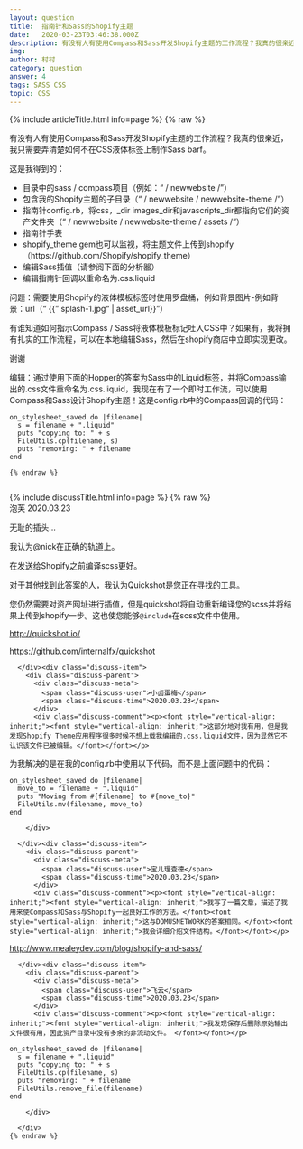 ```yaml
---
layout: question
title:  指南针和Sass的Shopify主题
date:   2020-03-23T03:46:38.000Z
description: 有没有人有使用Compass和Sass开发Shopify主题的工作流程？我真的很亲近，我只需要弄清楚如何不在CSS液体标签上制作Sass barf。这...
img: 
author: 村村
category: question
answer: 4
tags: SASS CSS
topic: CSS
---
```

<div class="article-root">
  <div class="article">
    {% include articleTitle.html info=page %}
    {% raw %}
    <div class="article-content"><p><font style="vertical-align: inherit;"><font style="vertical-align: inherit;">有没有人有使用Compass和Sass开发Shopify主题的工作流程？</font><font style="vertical-align: inherit;">我真的很亲近，我只需要弄清楚如何不在CSS液体标签上制作Sass barf。</font></font></p>

<p><font style="vertical-align: inherit;"><font style="vertical-align: inherit;">这是我得到的：</font></font></p>

<ul>
<li><font style="vertical-align: inherit;"><font style="vertical-align: inherit;">目录中的sass / compass项目（例如：“ / newwebsite /”）</font></font></li>
<li><font style="vertical-align: inherit;"><font style="vertical-align: inherit;">包含我的Shopify主题的子目录（“ / newwebsite / newwebsite-theme /”）</font></font></li>
<li><font style="vertical-align: inherit;"><font style="vertical-align: inherit;">指南针config.rb，将css，_dir images_dir和javascripts_dir都指向它们的资产文件夹（“ / newwebsite / newwebsite-theme / assets /”）</font></font></li>
<li><font style="vertical-align: inherit;"><font style="vertical-align: inherit;">指南针手表</font></font></li>
<li><font style="vertical-align: inherit;"><font style="vertical-align: inherit;">shopify_theme gem也可以监视，将主题文件上传到shopify（https://github.com/Shopify/shopify_theme）</font></font></li>
<li><font style="vertical-align: inherit;"><font style="vertical-align: inherit;">编辑Sass插值（请参阅下面的分析器）</font></font></li>
<li><font style="vertical-align: inherit;"><font style="vertical-align: inherit;">编辑指南针回调以重命名为.css.liquid</font></font></li>
</ul>

<p><font style="vertical-align: inherit;"><font style="vertical-align: inherit;">问题：需要使用Shopify的液体模板标签时使用罗盘桶，例如背景图片-例如背景：url（“ {{” splash-1.jpg“ | asset_url}}”）</font></font></p>

<p><font style="vertical-align: inherit;"><font style="vertical-align: inherit;">有谁知道如何指示Compass / Sass将液体模板标记吐入CSS中？</font><font style="vertical-align: inherit;">如果有，我将拥有扎实的工作流程，可以在本地编辑Sass，然后在shopify商店中立即实现更改。</font></font></p>

<p><font style="vertical-align: inherit;"><font style="vertical-align: inherit;">谢谢</font></font></p>

<p><font style="vertical-align: inherit;"><font style="vertical-align: inherit;">编辑：通过使用下面的Hopper的答案为Sass中的Liquid标签，并将Compass输出的.css文件重命名为.css.liquid，我现在有了一个即时工作流，可以使用Compass和Sass设计Shopify主题！</font><font style="vertical-align: inherit;">这是config.rb中的Compass回调的代码：</font></font></p>

<pre><code>on_stylesheet_saved do |filename|<font></font>
  s = filename + ".liquid"<font></font>
  puts "copying to: " + s<font></font>
  FileUtils.cp(filename, s)<font></font>
  puts "removing: " + filename<font></font>
end<font></font>
</code></pre></div>
    {% endraw %}
  </div>
  <p style="height: 0;width:0;overflow: hidden;"> 第2749篇《指南针和Sass的Shopify主题》来自Winter(https://github.com/aiyld/aiyld.github.io)的站点</p>
  <div class="discuss-wrapper">
    {% include discussTitle.html info=page %}
    {% raw %}
    <div class="discuss-item">
        <div class="discuss-parent">
          <div class="discuss-meta">
            <span class="discuss-user">泡芙</span>
            <span class="discuss-time">2020.03.23</span>
          </div>
          <div class="discuss-comment"><p><font style="vertical-align: inherit;"><font style="vertical-align: inherit;">无耻的插头...</font></font></p>

<p><font style="vertical-align: inherit;"><font style="vertical-align: inherit;">我认为@nick在正确的轨道上。</font></font></p>

<p><font style="vertical-align: inherit;"><font style="vertical-align: inherit;">在发送给Shopify之前编译scss更好。</font></font></p>

<p><font style="vertical-align: inherit;"><font style="vertical-align: inherit;">对于其他找到此答案的人，我认为Quickshot是您正在寻找的工具。</font></font></p>

<p><font style="vertical-align: inherit;"><font style="vertical-align: inherit;">您仍然需要对资产网址进行插值，但是quickshot将自动重新编译您的scss并将结果上传到shopify一步。</font><font style="vertical-align: inherit;">这也使您能够</font></font><code>@include</code><font style="vertical-align: inherit;"><font style="vertical-align: inherit;">在scss文件中使用。</font></font></p>

<p><a href="http://quickshot.io/" rel="nofollow"><font style="vertical-align: inherit;"><font style="vertical-align: inherit;">http://quickshot.io/</font></font></a></p>

<p><a href="https://github.com/internalfx/quickshot" rel="nofollow"><font style="vertical-align: inherit;"><font style="vertical-align: inherit;">https://github.com/internalfx/quickshot</font></font></a></p></div>
        </div>
        
      </div><div class="discuss-item">
        <div class="discuss-parent">
          <div class="discuss-meta">
            <span class="discuss-user">小卤蛋梅</span>
            <span class="discuss-time">2020.03.23</span>
          </div>
          <div class="discuss-comment"><p><font style="vertical-align: inherit;"><font style="vertical-align: inherit;">这部分地对我有用，但是我发现Shopify Theme应用程序很多时候不想上载我编辑的.css.liquid文件，因为显然它不认识该文件已被编辑。</font></font></p>

<p><font style="vertical-align: inherit;"><font style="vertical-align: inherit;">为我解决的是在我的config.rb中使用以下代码，而不是上面问题中的代码：</font></font></p>

<pre><code>on_stylesheet_saved do |filename|<font></font>
  move_to = filename + ".liquid"<font></font>
  puts "Moving from #{filename} to #{move_to}"<font></font>
  FileUtils.mv(filename, move_to)<font></font>
end<font></font>
</code></pre></div>
        </div>
        
      </div><div class="discuss-item">
        <div class="discuss-parent">
          <div class="discuss-meta">
            <span class="discuss-user">宝儿理查德</span>
            <span class="discuss-time">2020.03.23</span>
          </div>
          <div class="discuss-comment"><p><font style="vertical-align: inherit;"><font style="vertical-align: inherit;">我写了一篇文章，描述了我用来使Compass和Sass与Shopify一起良好工作的方法。</font><font style="vertical-align: inherit;">这与DOMUSNETWORK的答案相同。</font><font style="vertical-align: inherit;">我会详细介绍文件结构。</font></font></p>

<p><a href="http://www.mealeydev.com/blog/shopify-and-sass/" rel="nofollow"><font style="vertical-align: inherit;"><font style="vertical-align: inherit;">http://www.mealeydev.com/blog/shopify-and-sass/</font></font></a></p></div>
        </div>
        
      </div><div class="discuss-item">
        <div class="discuss-parent">
          <div class="discuss-meta">
            <span class="discuss-user">飞云</span>
            <span class="discuss-time">2020.03.23</span>
          </div>
          <div class="discuss-comment"><p><font style="vertical-align: inherit;"><font style="vertical-align: inherit;">我发现保存后删除原始输出文件很有用，因此资产目录中没有多余的非流动文件。 </font></font></p>

<pre><code>on_stylesheet_saved do |filename|<font></font>
  s = filename + ".liquid"<font></font>
  puts "copying to: " + s<font></font>
  FileUtils.cp(filename, s)<font></font>
  puts "removing: " + filename<font></font>
  FileUtils.remove_file(filename)<font></font>
end<font></font>
</code></pre></div>
        </div>
        
      </div>
    {% endraw %}
  </div>
<div>

